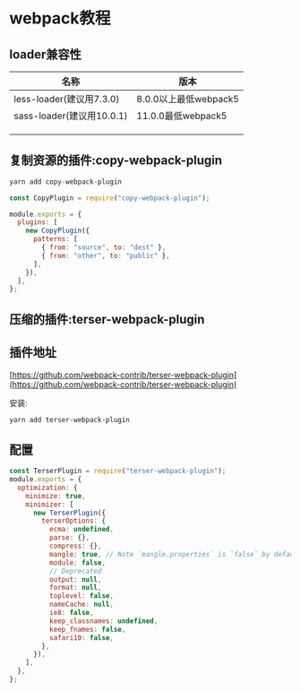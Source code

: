 # webpack教程

## loader兼容性

| 名称                      | 版本                  |
| ------------------------- | --------------------- |
| less-loader(建议用7.3.0)  | 8.0.0以上最低webpack5 |
| sass-loader(建议用10.0.1) | 11.0.0最低webpack5    |
|                           |                       |
|                           |                       |
|                           |                       |

## 复制资源的插件:copy-webpack-plugin

```javascript
yarn add copy-webpack-plugin

const CopyPlugin = require("copy-webpack-plugin");

module.exports = {
  plugins: [
    new CopyPlugin({
      patterns: [
        { from: "source", to: "dest" },
        { from: "other", to: "public" },
      ],
    }),
  ],
};
```

## 压缩的插件:terser-webpack-plugin

## 插件地址

[https://github.com/webpack-contrib/terser-webpack-plugin](https://github.com/webpack-contrib/terser-webpack-plugin)
​

安装:

```sh
yarn add terser-webpack-plugin
```

## 配置

```js
const TerserPlugin = require("terser-webpack-plugin");
module.exports = {
  optimization: {
    minimize: true,
    minimizer: [
      new TerserPlugin({
        terserOptions: {
          ecma: undefined,
          parse: {},
          compress: {},
          mangle: true, // Note `mangle.properties` is `false` by default.
          module: false,
          // Deprecated
          output: null,
          format: null,
          toplevel: false,
          nameCache: null,
          ie8: false,
          keep_classnames: undefined,
          keep_fnames: false,
          safari10: false,
        },
      }),
    ],
  },
};

```
